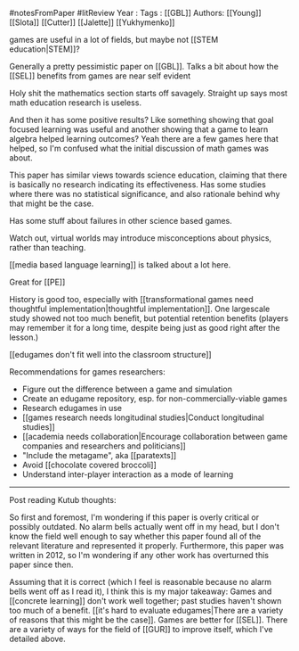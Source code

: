 #notesFromPaper #litReview
Year   :
Tags   : [[GBL]]
Authors: [[Young]] [[Slota]] [[Cutter]] [[Jalette]] [[Yukhymenko]]

games are useful in a lot of fields, but maybe not [[STEM education|STEM]]?

Generally a pretty pessimistic paper on [[GBL]]. Talks a bit about how the [[SEL]] benefits from games are near self evident

Holy shit the mathematics section starts off savagely. Straight up says most math education research is useless.

And then it has some positive results? Like something showing that goal focused learning was useful and another showing that a game to learn algebra helped learning outcomes? Yeah there are a few games here that helped, so I'm confused what the initial discussion of math games was about.

This paper has similar views towards science education, claiming that there is basically no research indicating its effectiveness. Has some studies where there was no statistical significance, and also rationale behind why that might be the case.

Has some stuff about failures in other science based games.

Watch out, virtual worlds may introduce misconceptions about physics, rather than teaching.

[[media based language learning]] is talked about a lot here.

Great for [[PE]]

History is good too, especially with [[transformational games need thoughtful implementation|thoughtful implementation]]. One largescale study showed not too much benefit, but potential retention benefits (players may remember it for a long time, despite being just as good right after the lesson.)

[[edugames don't fit well into the classroom structure]]

Recommendations for games researchers:

 - Figure out the difference between a game and simulation
 - Create an edugame repository, esp. for non-commercially-viable games
 - Research edugames in use
 - [[games research needs longitudinal studies|Conduct longitudinal studies]]
 - [[academia needs collaboration|Encourage collaboration between game companies and researchers and politicians]]
 - "Include the metagame", aka [[paratexts]]
 - Avoid [[chocolate covered broccoli]]
 - Understand inter-player interaction as a mode of learning

----

Post reading Kutub thoughts:

So first and foremost, I'm wondering if this paper is overly critical or possibly outdated. No alarm bells actually went off in my head, but I don't know the field well enough to say whether this paper found all of the relevant literature and represented it properly. Furthermore, this paper was written in 2012, so I'm wondering if any other work has overturned this paper since then.

Assuming that it is correct (which I feel is reasonable because no alarm bells went off as I read it), I think this is my major takeaway: Games and [[concrete learning]] don't work well together; past studies haven't shown too much of a benefit. [[it's hard to evaluate edugames|There are a variety of reasons that this might be the case]]. Games are better for [[SEL]]. There are a variety of ways for the field of [[GUR]] to improve itself, which I've detailed above.
